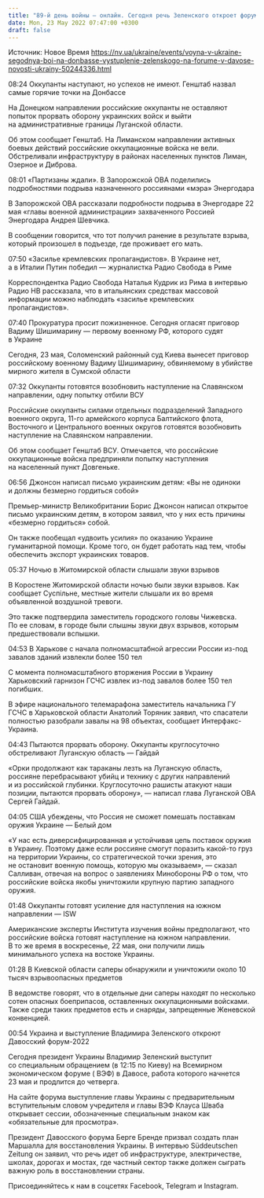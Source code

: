 ```yaml
---
title: "89-й день войны — онлайн. Сегодня речь Зеленского откроет форум в Давосе, РФ продолжает круглосуточные обстрелы Луганской области"
date: Mon, 23 May 2022 07:47:00 +0300
draft: false
---
```

Источник: Новое Время https://nv.ua/ukraine/events/voyna-v-ukraine-segodnya-boi-na-donbasse-vystuplenie-zelenskogo-na-forume-v-davose-novosti-ukrainy-50244336.html


 



08:24 Оккупанты наступают, но успехов не имеют. Генштаб назвал самые горячие точки на Донбассе

На Донецком направлении российские оккупанты не оставляют попыток прорвать оборону украинских войск и выйти на административные границы Луганской области.

Об этом сообщает Генштаб. На Лиманском направлении активных боевых действий российские оккупационные войска не вели. Обстреливали инфраструктуру в районах населенных пунктов Лиман, Озерное и Диброва.

08:01 «Партизаны ждали». В Запорожской ОВА поделились подробностями подрыва назначенного россиянами «мэра» Энергодара

В Запорожской ОВА рассказали подробности подрыва в Энергодаре 22 мая «главы военной администрации» захваченного Россией Энергодара Андрея Шевчика.

В сообщении говорится, что тот получил ранение в результате взрыва, который произошел в подъезде, где проживает его мать.

07:50 «Засилье кремлевских пропагандистов». В Украине нет, а в Италии Путин победил — журналистка Радио Свобода в Риме

Корреспондентка Радио Свобода Наталья Кудрик из Рима в интервью Радио НВ рассказала, что в итальянских средствах массовой информации можно наблюдать «засилье кремлевских пропагандистов».

07:40 Прокуратура просит пожизненное. Сегодня огласят приговор Вадиму Шишимарину — первому военному РФ, которого судят в Украине

Сегодня, 23 мая, Соломенский районный суд Киева вынесет приговор российскому военному Вадиму Шишимарину, обвиняемому в убийстве мирного жителя в Сумской области

07:32 Оккупанты готовятся возобновить наступление на Славянском направлении, одну попытку отбили ВСУ

 Российские оккупанты силами отдельных подразделений Западного военного округа, 11-го армейского корпуса Балтийского флота, Восточного и Центрального военных округов готовятся возобновить наступление на Славянском направлении.

 Об этом сообщает Генштаб ВСУ. Отмечается, что российские оккупационные войска предприняли попытку наступления на населенный пункт Довгеньке.

 06:56 Джонсон написал письмо украинским детям: «Вы не одиноки и должны безмерно гордиться собой»

 Премьер-министр Великобритании Борис Джонсон написал открытое письмо украинским детям, в котором заявил, что у них есть причины «безмерно гордиться» собой.

 Он также пообещал «удвоить усилия» по оказанию Украине гуманитарной помощи. Кроме того, он будет работать над тем, чтобы обеспечить экспорт украинских товаров.

 05:37 Ночью в Житомирской области слышали звуки взрывов

 В Коростене Житомирской области ночью были звуки взрывов. Как сообщает Суспільне, местные жители слышали их во время объявленной воздушной тревоги.



 Это также подтвердила заместитель городского головы Чижевска. По ее словам, в городе были слышны звуки двух взрывов, которым предшествовали вспышки.

 04:53 В Харькове с начала полномасштабной агрессии России из-под завалов зданий извлекли более 150 тел

 С момента полномасштабного вторжения России в Украину Харьковский гарнизон ГСЧС извлек из-под завалов более 150 тел погибших.



 В эфире национального телемарафона заместитель начальника ГУ ГСЧС в Харьковской области Анатолий Торяник заявил, что спасатели полностью разобрали завалы на 98 объектах, сообщает Интерфакс-Украина.

 04:43 Пытаются прорвать оборону. Оккупанты круглосуточно обстреливают Луганскую область — Гайдай

 «Орки продолжают как тараканы лезть на Луганскую область, россияне перебрасывают убийц и технику с других направлений и из российской глубинки. Круглосуточно рашисты атакуют наши позиции, пытаются прорвать оборону», — написал глава Луганской ОВА Сергей Гайдай.

04:05 США убеждены, что Россия не сможет помешать поставкам оружия Украине — Белый дом

 «У нас есть диверсифицированная и устойчивая цепь поставок оружия в Украину. Поэтому даже если россияне смогут поразить какой-то груз на территории Украины, со стратегической точки зрения, это не остановит военную помощь, которую мы оказываем», — сказал Салливан, отвечая на вопрос о заявлениях Минобороны РФ о том, что российские войска якобы уничтожили крупную партию западного оружия.

 01:48 Оккупанты готовят усиление для наступления на южном направлении — ISW

 Американские эксперты Института изучения войны предполагают, что российские войска готовят наступление на южном направлении. В то же время в воскресенье, 22 мая, они получили лишь минимального успеха на востоке Украины.

 01:28 В Киевской области саперы обнаружили и уничтожили около 10 тысяч взрывоопасных предметов

 В ведомстве говорят, что в отдельные дни саперы находят по несколько сотен опасных боеприпасов, оставленных оккупационными войсками. Также среди таких предметов есть и снаряды, запрещенные Женевской конвенцией.

 00:54 Украина и выступление Владимира Зеленского откроют Давосский форум-2022

 Сегодня президент Украины Владимир Зеленский выступит со специальным обращением (в 12:15 по Киеву) на Всемирном экономическом форуме ( ВЭФ) в Давосе, работа которого начнется 23 мая и продлится до четверга.

 На сайте форума выступление главы Украины с предварительным вступительным словом учредителя и главы ВЭФ Клауса Шваба открывает сессии, обозначенные специальным знаком как «обязательные для просмотра».

 Президент Давосского форума Берге Бренде призвал создать план Маршалла для восстановления Украины. В интервью Süddeutschen Zeitung он заявил, что речь идет об инфраструктуре, электричестве, школах, дорогах и мостах, где частный сектор также должен сыграть важную роль в восстановлении страны.

Присоединяйтесь к нам в соцсетях Facebook, Telegram и Instagram.
